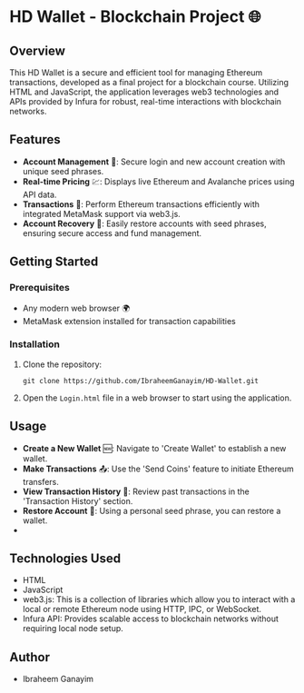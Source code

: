 # HD Wallet - Blockchain Project 🌐

## Overview
This HD Wallet is a secure and efficient tool for managing Ethereum transactions, developed as a final project for a blockchain course. Utilizing HTML and JavaScript, the application leverages web3 technologies and APIs provided by Infura for robust, real-time interactions with blockchain networks.

## Features

- **Account Management** 🔑: Secure login and new account creation with unique seed phrases.
- **Real-time Pricing** 💹: Displays live Ethereum and Avalanche prices using API data.
- **Transactions** 💸: Perform Ethereum transactions efficiently with integrated MetaMask support via web3.js.
- **Account Recovery** 🔄: Easily restore accounts with seed phrases, ensuring secure access and fund management.

## Getting Started

### Prerequisites
- Any modern web browser 🌍
- MetaMask extension installed for transaction capabilities

### Installation

1. Clone the repository:
   ```
   git clone https://github.com/IbraheemGanayim/HD-Wallet.git
   ```
2. Open the `Login.html` file in a web browser to start using the application.

## Usage

- **Create a New Wallet** 🆕: Navigate to 'Create Wallet' to establish a new wallet.
- **Make Transactions** 📤: Use the 'Send Coins' feature to initiate Ethereum transfers.
- **View Transaction History** 📜: Review past transactions in the 'Transaction History' section.
- **Restore Account** 🔄: Using a personal seed phrase, you can restore a wallet.
- 
## Technologies Used

- HTML
- JavaScript
- web3.js: This is a collection of libraries which allow you to interact with a local or remote Ethereum node using HTTP, IPC, or WebSocket.
- Infura API: Provides scalable access to blockchain networks without requiring local node setup.

## Author

- Ibraheem Ganayim

